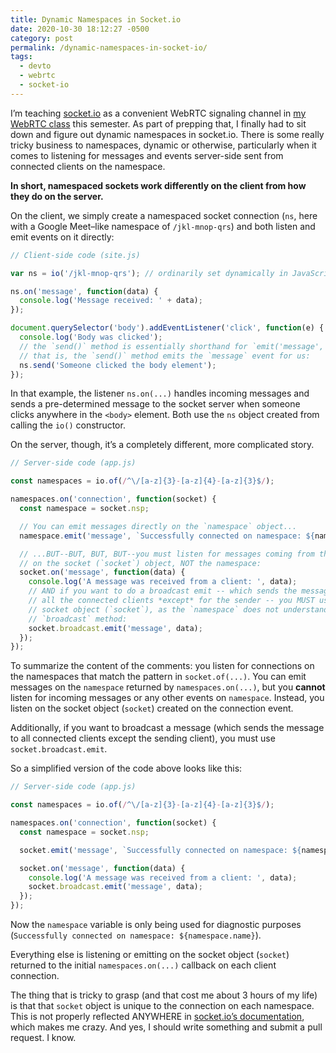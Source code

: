 ```yaml
---
title: Dynamic Namespaces in Socket.io
date: 2020-10-30 18:12:27 -0500
category: post
permalink: /dynamic-namespaces-in-socket-io/
tags:
  - devto
  - webrtc
  - socket-io
---
```


I’m teaching [socket.io](https://socket.io/) as a convenient WebRTC signaling channel in [my WebRTC
class](https://courses.stolley.co/rtc/) this semester. As part of prepping that, I finally had to
sit down and figure out dynamic namespaces in socket.io. There is some really tricky business to
namespaces, dynamic or otherwise, particularly when it comes to listening for messages and events
server-side sent from connected clients on the namespace.

**In short, namespaced sockets work differently on the client from how they do on the server.**

On the client, we simply create a namespaced socket connection (`ns`, here with a Google Meet–like
namespace of `/jkl-mnop-qrs`) and both listen and emit events on it directly:

```javascript
// Client-side code (site.js)

var ns = io('/jkl-mnop-qrs'); // ordinarily set dynamically in JavaScript, somehow

ns.on('message', function(data) {
  console.log('Message received: ' + data);
});

document.querySelector('body').addEventListener('click', function(e) {
  console.log('Body was clicked');
  // the `send()` method is essentially shorthand for `emit('message', data)`;
  // that is, the `send()` method emits the `message` event for us:
  ns.send('Someone clicked the body element');
});
```

In that example, the listener `ns.on(...)` handles incoming messages and sends a pre-determined
message to the socket server when someone clicks anywhere in the `<body>` element. Both use the `ns`
object created from calling the `io()` constructor.

On the server, though, it’s a completely different, more complicated story.

```javascript
// Server-side code (app.js)

const namespaces = io.of(/^\/[a-z]{3}-[a-z]{4}-[a-z]{3}$/);

namespaces.on('connection', function(socket) {
  const namespace = socket.nsp;

  // You can emit messages directly on the `namespace` object...
  namespace.emit('message', `Successfully connected on namespace: ${namespace.name}`);

  // ...BUT--BUT, BUT, BUT--you must listen for messages coming from the clients
  // on the socket (`socket`) object, NOT the namespace:
  socket.on('message', function(data) {
    console.log('A message was received from a client: ', data);
    // AND if you want to do a broadcast emit -- which sends the message to
    // all the connected clients *except* for the sender -- you MUST use the
    // socket object (`socket`), as the `namespace` does not understand the
    // `broadcast` method:
    socket.broadcast.emit('message', data);
  });
});
```

To summarize the content of the comments: you listen for connections on the namespaces that match
the pattern in `socket.of(...)`. You can emit messages on the `namespace` returned by
`namespaces.on(...)`, but you **cannot** listen for incoming messages or any other events on
`namespace`. Instead, you listen on the socket object (`socket`) created on the connection event.

Additionally, if you want to broadcast a message (which sends the message to all connected clients
except the sending client), you must use `socket.broadcast.emit`.

So a simplified version of the code above looks like this:

```javascript
// Server-side code (app.js)

const namespaces = io.of(/^\/[a-z]{3}-[a-z]{4}-[a-z]{3}$/);

namespaces.on('connection', function(socket) {
  const namespace = socket.nsp;

  socket.emit('message', `Successfully connected on namespace: ${namespace.name}`);

  socket.on('message', function(data) {
    console.log('A message was received from a client: ', data);
    socket.broadcast.emit('message', data);
  });
});
```

Now the `namespace` variable is only being used for diagnostic purposes (`Successfully connected on
namespace: ${namespace.name}`).

Everything else is listening or emitting on the socket object (`socket`) returned to the initial
`namespaces.on(...)` callback on each client connection.

The thing that is tricky to grasp (and that cost me about 3 hours of my life) is that that `socket`
object is unique to the connection on each namespace. This is not properly reflected ANYWHERE in
[socket.io’s documentation](https://socket.io/docs/namespaces/), which makes me crazy. And yes, I
should write something and submit a pull request. I know.
